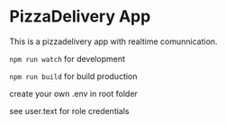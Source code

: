 # PizzaDelivery App
This is a pizzadelivery app with realtime comunnication.

`npm run watch` for development

`npm run build` for build production

create your own .env in root folder

see user.text for role credentials
